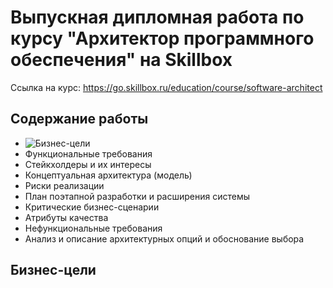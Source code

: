 # Выпускная дипломная работа по курсу "Архитектор программного обеспечения" на Skillbox
Ссылка на курс: https://go.skillbox.ru/education/course/software-architect

## Содержание работы
- ![Бизнес-цели](https://github.com/galogen/skillbox-software-architect-course-graduation-work/tree/main#%D0%B1%D0%B8%D0%B7%D0%BD%D0%B5%D1%81-%D1%86%D0%B5%D0%BB%D0%B8)
- Функциональные требования
- Стейкхолдеры и их интересы
- Концептуальная архитектура (модель)
- Риски реализации
- План поэтапной разработки и расширения системы
- Критические бизнес-сценарии
- Атрибуты качества
- Нефункциональные требования
- Анализ и описание архитектурных опций и обоснование выбора

## Бизнес-цели
